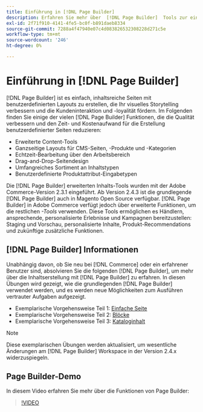 ```yaml
---
title: Einführung in [!DNL Page Builder]
description: Erfahren Sie mehr über  [!DNL Page Builder]  Tools zur einfachen Inhaltserstellung in Adobe Commerce und Magento Open Source.
exl-id: 2f71f910-4141-4fe5-bc0f-b891daeb8334
source-git-commit: 7288a4f47940e07c4d083826532308228d271c5e
workflow-type: tm+mt
source-wordcount: '246'
ht-degree: 0%

---
```


# Einführung in [!DNL Page Builder]

[!DNL Page Builder] ist es einfach, inhaltsreiche Seiten mit benutzerdefinierten Layouts zu erstellen, die Ihr visuelles Storytelling verbessern und die Kundeninteraktion und -loyalität fördern. Im Folgenden finden Sie einige der vielen [!DNL Page Builder] Funktionen, die die Qualität verbessern und den Zeit- und Kostenaufwand für die Erstellung benutzerdefinierter Seiten reduzieren:

- Erweiterte Content-Tools
- Ganzseitige Layouts für CMS-Seiten, -Produkte und -Kategorien
- Echtzeit-Bearbeitung über den Arbeitsbereich
- Drag-and-Drop-Seitendesign
- Umfangreiches Sortiment an Inhaltstypen
- Benutzerdefinierte Produktattribut-Eingabetypen

Die [!DNL Page Builder] erweiterten Inhalts-Tools wurden mit der Adobe Commerce-Version 2.3.1 eingeführt. Ab Version 2.4.3 ist die grundlegende [!DNL Page Builder] auch in Magento Open Source verfügbar. [!DNL Page Builder] in Adobe Commerce verfügt jedoch über erweiterte Funktionen, um die restlichen _-Tools_ verwenden. Diese Tools ermöglichen es Händlern, ansprechende, personalisierte Erlebnisse und Kampagnen bereitzustellen: Staging und Vorschau, personalisierte Inhalte, Produkt-Recommendations und zukünftige zusätzliche Funktionen.

## [!DNL Page Builder] Informationen

Unabhängig davon, ob Sie neu bei [!DNL Commerce] oder ein erfahrener Benutzer sind, absolvieren Sie die folgenden [!DNL Page Builder], um mehr über die Inhaltserstellung mit [!DNL Page Builder] zu erfahren. In diesen Übungen wird gezeigt, wie die grundlegenden [!DNL Page Builder] verwendet werden, und es werden neue Möglichkeiten zum Ausführen vertrauter Aufgaben aufgezeigt.

- Exemplarische Vorgehensweise Teil 1: [Einfache Seite](1-simple-page.md)
- Exemplarische Vorgehensweise Teil 2: [Blöcke](2-blocks.md)
- Exemplarische Vorgehensweise Teil 3: [Kataloginhalt](3-catalog-content.md)

>[!NOTE]
>
>Diese exemplarischen Übungen werden aktualisiert, um wesentliche Änderungen am [!DNL Page Builder] Workspace in der Version 2.4.x widerzuspiegeln.

## Page Builder-Demo

In diesem Video erfahren Sie mehr über die Funktionen von Page Builder:

>[!VIDEO](https://video.tv.adobe.com/v/3447903?quality=12&learn=on&captions=ger)
